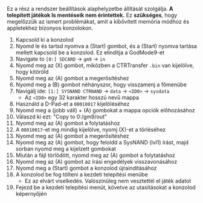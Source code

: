 Ez a rész a rendszer beállítások alaphelyzetbe állítását szolgálja. **A telepített játékok ls mentéseik nem érintettek.** Ez **szükséges**, hogy megelőzzük az ismert problémákat, amit a kibővített memória módhoz és appletekhez bizonyos konzolokon.

1. Kapcsold ki a konzolod
2. Nyomd le és tartsd nyomva a (Start) gombot, és a (Start) nyomva tartása mellett kapcsold be a konzolod. Ez elindítja a GodMode9-et
3. Navigate to `[0:] SDCARD` -> `gm9` -> `in`
4. Nyomd meg az (X) gombot, miközben a CTRTransfer `.bin` van kijelölve, hogy kitöröld
5. Nyomd meg az (A) gombot a megerősítéshez
6. Nyomd meg a (B) gombot néhányszor, hogy visszamenj a főmenübe
7. Navigálj ide: `[1:] SYSNAND CTRNAND` -> `data` -> `<ID0>` -> `sysdata`
   - Az `<ID0>` egy 32 karakter hosszú nevű mappa
8. Használd a D-Pad-et a `00010017` kijelöléséhez
9. Nyomd meg a (jobb váll) + (A) gombokat a mappa opciók előhozásához
10. Válaszd ki ezt: "Copy to 0:/gm9/out"
11. Nyomd meg az (A) gombot a folytatáshoz
12. A `00010017`-et mg mindig kijelölve, nyomj (X)-et a törléséhez
13. Nyomd meg az (A) gombot a megerősítéshez
14. Nyomd meg az (A) gombot, hogy feloldd a SysNAND (lvl1) írást, majd sorban nyomd meg a kijelzett gombokat
15. Miután a fájl törlődött, nyomd meg az (A) gombot a folytatáshoz
16. Nyomd meg az (A) gombot az írási engedélyek visszavonásához
17. Nyomd meg a (Start) gombot a konzolod újraindításához
18. A konzolod be fog tölteni a kezdeti telepítési menübe
    - Ez az elvárt viselkedés. Valószínüleg nem vesztettél el játék adatot
19. Fejezd be a kezdeti telepítési menüt, követve az utasításokat a konzolod képernyőjén

